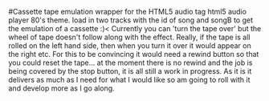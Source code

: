#Cassette tape emulation wrapper for the HTML5 audio tag 
html5 audio player 80's theme. load in two tracks with the id of song and songB to get the emulation of a cassette :)<
Currently you can 'turn the tape over' but the wheel of tape doesn't follow along with the effect. Really, if the tape is all rolled on the left hand side, then when you turn it over it would appear on the right etc. For this to be convincing it would need a rewind button so that you could reset the tape... at the moment there is no rewind and the job is being covered by the stop button, it is all still a work in progress. As it is it delivers as much as I need for what I would like so am going to roll with it and develop more as I go along.


